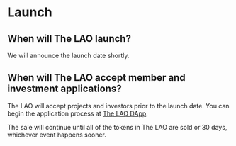 # Launch

## When will The LAO launch?

We will announce the launch date shortly.

## When will The LAO accept member and investment applications?

The LAO will accept projects and investors prior to the launch date. You can begin the application process at [The LAO DApp](https://www.thelao.io).

The sale will continue until all of the tokens in The LAO are sold or 30 days, whichever event happens sooner.

